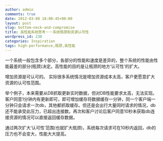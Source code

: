 ```yaml
---
author: admin
comments: true
date: 2012-03-08 18:00:45+00:00
layout: post
slug: bottom-neck-and-compromise
title: 高性能系统思考－－系统瓶颈和资源认可性
wordpress_id: 230
categories: Inspiration
tags: high-performance,瓶颈,高性能
---
```



一个系统一般包含多个部分，各部分的性能和速度是差异的，整个系统的性能由性能最差的部分(瓶颈)决定。高性能的目的是让瓶颈的地方‘认可性’的扩大。

增加资源是可认可的。
实际很多系统情况是增加资源成本太高，客户更愿意扩大资源的认可性范围。

举个例子，本来需要从DB抓取更新实时数据，但对DB性能要求太高，无法实现。客户同意1分钟内有更新即可，即可增加缓存将数据缓存一分钟，同一个客户端一分钟只会请求一次db，其他都抓取缓存。但还是会出行大量同时请求的情况，db还不能承受此压力，已超出连接数。再次和客户讨论后客户同意10秒未获取db连接资源的情况可以直接返回缓存数据。 

通过两次扩大‘认可性’范围(也就扩大瓶颈)，系统每次请求可在10秒内返回，db的压力也不会变大，性能大大提高。

